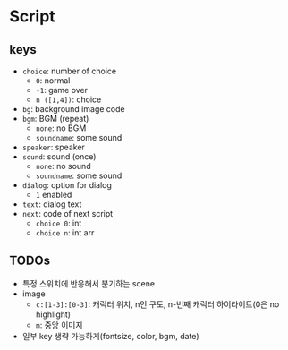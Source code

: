 # Script
## keys
- `choice`: number of choice
  - `0`: normal
  - `-1`: game over
  - `n ([1,4])`: choice
- `bg`: background image code
- `bgm`: BGM (repeat)
  - `none`: no BGM
  - `soundname`: some sound
- `speaker`: speaker
- `sound`: sound (once)
  - `none`: no sound
  - `soundname`: some sound
- `dialog`: option for dialog
  - `1` enabled
- `text`: dialog text
- `next`: code of next script
  - `choice 0`: int
  - `choice n`: int arr
  
## TODOs
- 특정 스위치에 반응해서 분기하는 scene
- image
  - `c:[1-3]:[0-3]`: 캐릭터 위치, n인 구도, n-번째 캐릭터 하이라이트(0은 no highlight)
  - `m`: 중앙 이미지
- 일부 key 생략 가능하게(fontsize, color, bgm, date)